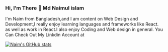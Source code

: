 ### Hi, I’m There 👋 Md Naimul islam
I'm Naim from Bangladesh,and I am content on Web Design and Development,I really enjoy learning  languages and frameworks like React.
as well as work in React.I also enjoy Coding and Web design in general. You Can Check Out My Linkdin Account at

[![Naim's GitHub stats](https://github-readme-stats.vercel.app/api?username=Naim&show_icons=true&theme=radical)](https://github.com/Naim/github-readme-stats)


